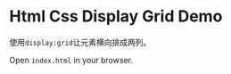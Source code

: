 Html Css Display Grid Demo
==========================

使用`display:grid`让元素横向排成两列。

Open `index.html` in your browser.
